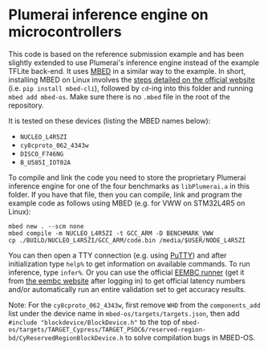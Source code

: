 # Plumerai inference engine on microcontrollers

This code is based on the reference submission example and has been slightly extended to use Plumerai's inference engine instead of the example TFLite back-end. It uses [MBED](https://os.mbed.com/) in a similar way to the example. In short, installing MBED on Linux involves the [steps detailed on the official website](https://os.mbed.com/docs/mbed-os/v6.15/build-tools/install-and-set-up.html) (i.e. `pip install mbed-cli`), followed by `cd`-ing into this folder and running `mbed add mbed-os`. Make sure there is no `.mbed` file in the root of the repository.

It is tested on these devices (listing the MBED names below):
* `NUCLEO_L4R5ZI`
* `cy8cproto_062_4343w`
* `DISCO_F746NG`
* `B_U585I_IOT02A`

To compile and link the code you need to store the proprietary Plumerai inference engine for one of the four benchmarks as `libPlumerai.a` in this folder. If you have that file, then you can compile, link and program the example code as follows using MBED (e.g. for VWW on STM32L4R5 on Linux):
```
mbed new . --scm none
mbed compile -m NUCLEO_L4R5ZI -t GCC_ARM -D BENCHMARK_VWW
cp ./BUILD/NUCLEO_L4R5ZI/GCC_ARM/code.bin /media/$USER/NODE_L4R5ZI
```

You can then open a TTY connection (e.g. using [PuTTY](https://www.chiark.greenend.org.uk/~sgtatham/putty/latest.html)) and after initialization type `help%` to get information on available commands. To run inference, type `infer%`. Or you can use the official [EEMBC runner](https://github.com/eembc/energyrunner/) (get it from [the eembc website](https://www.eembc.org/download/) after logging in) to get official latency numbers and/or automatically run an entire validation set to get accuracy results.

Note: For the `cy8cproto_062_4343w`, first remove `WHD` from the `components_add` list under the device name in `mbed-os/targets/targets.json`, then add `#include "blockdevice/BlockDevice.h"` to the top of `mbed-os/targets/TARGET_Cypress/TARGET_PSOC6/reserved-region-bd/CyReservedRegionBlockDevice.h` to solve compilation bugs in MBED-OS.
